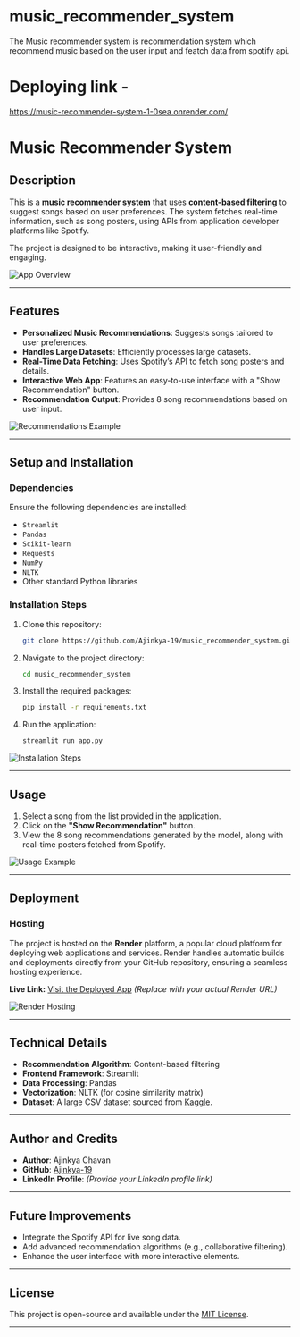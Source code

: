 # music_recommender_system
The Music recommender system is recommendation system which recommend music based on the user input and featch data from spotify api.
# Deploying link -
https://music-recommender-system-1-0sea.onrender.com/
# Music Recommender System

## Description

This is a **music recommender system** that uses **content-based filtering** to suggest songs based on user preferences. The system fetches real-time information, such as song posters, using APIs from application developer platforms like Spotify.

The project is designed to be interactive, making it user-friendly and engaging.

![App Overview](https://via.placeholder.com/800x400.png?text=App+Overview)

---

## Features

- **Personalized Music Recommendations**: Suggests songs tailored to user preferences.
- **Handles Large Datasets**: Efficiently processes large datasets.
- **Real-Time Data Fetching**: Uses Spotify’s API to fetch song posters and details.
- **Interactive Web App**: Features an easy-to-use interface with a "Show Recommendation" button.
- **Recommendation Output**: Provides 8 song recommendations based on user input.

![Recommendations Example](https://via.placeholder.com/800x400.png?text=Recommendations+Example)

---

## Setup and Installation

### Dependencies

Ensure the following dependencies are installed:

- `Streamlit`
- `Pandas`
- `Scikit-learn`
- `Requests`
- `NumPy`
- `NLTK`
- Other standard Python libraries

### Installation Steps

1. Clone this repository:
   ```bash
   git clone https://github.com/Ajinkya-19/music_recommender_system.git
   ```
2. Navigate to the project directory:
   ```bash
   cd music_recommender_system
   ```
3. Install the required packages:
   ```bash
   pip install -r requirements.txt
   ```
4. Run the application:
   ```bash
   streamlit run app.py
   ```

![Installation Steps](https://via.placeholder.com/800x400.png?text=Installation+Steps)

---

## Usage

1. Select a song from the list provided in the application.
2. Click on the **"Show Recommendation"** button.
3. View the 8 song recommendations generated by the model, along with real-time posters fetched from Spotify.

![Usage Example](https://via.placeholder.com/800x400.png?text=Usage+Example)

---

## Deployment

### Hosting

The project is hosted on the **Render** platform, a popular cloud platform for deploying web applications and services. Render handles automatic builds and deployments directly from your GitHub repository, ensuring a seamless hosting experience.

**Live Link:** [Visit the Deployed App](#) *(Replace with your actual Render URL)*

![Render Hosting](https://via.placeholder.com/800x400.png?text=Render+Hosting)

---

## Technical Details

- **Recommendation Algorithm**: Content-based filtering
- **Frontend Framework**: Streamlit
- **Data Processing**: Pandas
- **Vectorization**: NLTK (for cosine similarity matrix)
- **Dataset**: A large CSV dataset sourced from [Kaggle](https://www.kaggle.com).

---

## Author and Credits

- **Author**: Ajinkya Chavan
- **GitHub**: [Ajinkya-19](https://github.com/Ajinkya-19)
- **LinkedIn Profile**: *(Provide your LinkedIn profile link)*

---

## Future Improvements

- Integrate the Spotify API for live song data.
- Add advanced recommendation algorithms (e.g., collaborative filtering).
- Enhance the user interface with more interactive elements.

---

## License

This project is open-source and available under the [MIT License](LICENSE).

---

